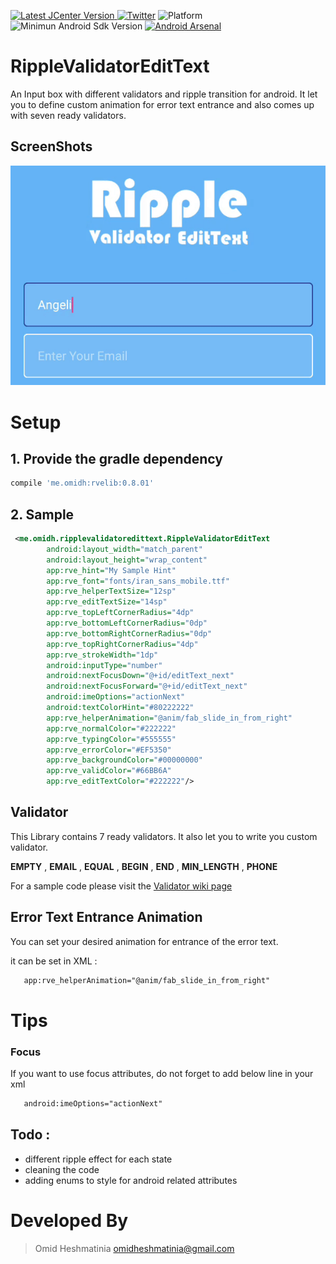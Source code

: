  [ ![Latest JCenter Version](https://api.bintray.com/packages/omidheshmatinia/maven/RippleValidatorEditText/images/download.svg) ](https://bintray.com/omidheshmatinia/maven/RippleValidatorEditText/_latestVersion)  [![Twitter](https://img.shields.io/badge/Twitter-@Smartiiiiz-blue.svg?style=flat)](http://twitter.com/Smartiiiiz)
![Platform](https://img.shields.io/badge/Platform-Android-green.svg) ![Minimun Android Sdk Version](https://img.shields.io/badge/min--sdk-11-yellowgreen.svg) [![Android Arsenal](https://img.shields.io/badge/Android%20Arsenal-Ripple%20Validator%20EditText-brightgreen.svg?style=flat)](https://android-arsenal.com/details/1/5901)
# RippleValidatorEditText
An Input box with different validators and ripple transition for android. It let you to define custom animation for error text entrance and also comes up with seven ready validators.

## ScreenShots

<img src="/sample/sample1.gif"/>

# Setup
## 1. Provide the gradle dependency
```gradle
compile 'me.omidh:rvelib:0.8.01'
```
## 2. Sample

```xml
 <me.omidh.ripplevalidatoredittext.RippleValidatorEditText
        android:layout_width="match_parent"
        android:layout_height="wrap_content"
        app:rve_hint="My Sample Hint"
        app:rve_font="fonts/iran_sans_mobile.ttf"
        app:rve_helperTextSize="12sp"
        app:rve_editTextSize="14sp"
        app:rve_topLeftCornerRadius="4dp"
        app:rve_bottomLeftCornerRadius="0dp"
        app:rve_bottomRightCornerRadius="0dp"
        app:rve_topRightCornerRadius="4dp"
        app:rve_strokeWidth="1dp"
        android:inputType="number"
        android:nextFocusDown="@+id/editText_next"
        android:nextFocusForward="@+id/editText_next"
        android:imeOptions="actionNext"
        android:textColorHint="#80222222"
        app:rve_helperAnimation="@anim/fab_slide_in_from_right"
        app:rve_normalColor="#222222"
        app:rve_typingColor="#555555"
        app:rve_errorColor="#EF5350"
        app:rve_backgroundColor="#00000000"
        app:rve_validColor="#66BB6A"
        app:rve_editTextColor="#222222"/>
```

## Validator
This Library contains 7 ready validators. It also let you to write you custom validator. 

**EMPTY** , **EMAIL** , **EQUAL** , **BEGIN** , **END** , **MIN_LENGTH** , **PHONE**

For a sample code please visit the [Validator wiki page](https://github.com/omidheshmatinia/RippleValidatorEditText/wiki/Validators)

## Error Text Entrance Animation
You can set your desired animation for entrance of the error text.

it can be set in XML :
```xml
   app:rve_helperAnimation="@anim/fab_slide_in_from_right"
```
      
# Tips

### Focus
If you want to use focus attributes, do not forget to add below line in your xml

```xml
   android:imeOptions="actionNext"
```

## Todo :
 - different ripple effect for each state
 - cleaning the code
 - adding enums to style for android related attributes

# Developed By

> Omid Heshmatinia
> omidheshmatinia@gmail.com
